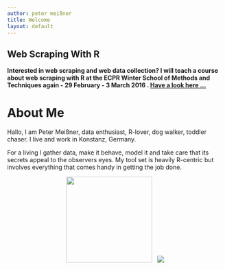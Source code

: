```yaml
---
author: peter meißner
title: Welcome
layout: default
---
```




## Web Scraping With R

**Interested in web scraping and web data collection? I will teach a course about web scraping with R at the ECPR Winter School of Methods and Techniques again - 29 February - 3 March 2016 . [Have a look here ...](http://www.ecpr.eu/Events/EventDetails.aspx?EventID=103)**


# About Me

Hallo, I am Peter Meißner, data enthusiast, R-lover, dog walker, toddler chaser. I live and work in Konstanz, Germany.

For a living I gather data, make it behave, model it and take care that its secrets appeal to the observers eyes. My tool set is heavily R-centric but involves everything that comes handy in getting the job done.




<div style="text-align:center;">
<img width="200" src="http://pmeissner.com/peter_meissner_ecpr.jpg">
&nbsp; <img src="https://maps.googleapis.com/maps/api/staticmap?center=50.368608, 11&zoom=4&size=200x267&maptype=terrain&markers=color:blue%7Clabel:Konstanz%7CKonstanz&style=feature:road|visibility:off&style=feature:landscape|visibility:off&style=feature:poi|visibility:off">
</div>


